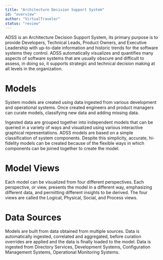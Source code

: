 ```yaml
---
title: "Architecture Decision Support System"
id: "overview" 
author: "VirtualTraveler"
status: "review"
---
```

ADSS is an Architecture Decision Support System, its primary purpose is to provide Developers, Technical Leads, Product Owners, and Executive Leadership with up-to-date information and historic trends for the software systems they control. ADSS automatically visualizes and quantifies many aspects of software systems that are usually obscure and difficult to assess, in doing so, it supports strategic and technical decision making at all levels in the organization.

# Models
System models are created using data ingested from various development and operational systems. Once created engineers and product managers can curate models, classifying new data and adding missing data.  

Ingested data are grouped together into independent models that can be queried in a variety of ways and visualized using various interactive graphical representations. ADSS models are based on a simple classification of system components. Despite this simplicity, accurate, hi-fidelity models can be created because of the flexible ways in which components can be joined together to create the model.

# Model Views
Each model can be visualized from four different perspectives. Each perspective, or view, presents the model in a different way, emphasizing different data, and permitting different insights to be derived. The four views are called the Logical, Physical, Social, and Process views.

# Data Sources 
Models are built from data obtained from multiple sources. Data is automatically ingested, correlated and aggregated, before curation overrides are applied and the data is finally loaded to the model. Data is ingested from Directory Services, Development Systems, Configuration Management Systems, Operational Monitoring Systems.